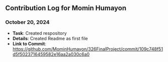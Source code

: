 ## Contribution Log for Momin Humayon

### October 20, 2024
- **Task**: Created respository
- **Details**: Created Readme as first file
- **Link to Commit**: https://github.com/MominHumayon/326FinalProject/commit/109c748f51d5f5023716459582e16aa2a030c6a0

